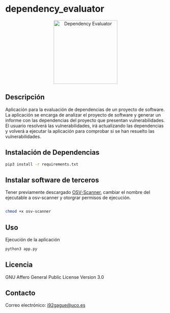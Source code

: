 # dependency_evaluator
<p align="center">
  <img src="img/icon.ico" alt="Dependency Evaluator" width="200">
</p>


## Descripción
Aplicación para la evaluación de dependencias de un proyecto de software. La aplicación se encarga de analizar el proyecto de software y generar un informe con las dependencias del proyecto que presentan vulnerabilidades. El usuario resolverá las vulnerabilidades, irá actualizando las dependencias y volverá a ejecutar la aplicación para comprobar si se han resuelto las vulnerabilidades.

## Instalación de Dependencias
```bash
pip3 install -r requirements.txt
```

## Instalar software de terceros
Tener previamente descargado [OSV-Scanner](https://github.com/google/osv-scanner/releases/), cambiar el nombre del ejecutable a osv-scanner y otorgrar permisos de ejecución.

```bash

chmod +x osv-scanner

```

## Uso
Ejecución de la aplicación

```bash
python3 app.py

```

## Licencia

GNU Affero General Public License Version 3.0

## Contacto

Correo electrónico: i92gague@uco.es

